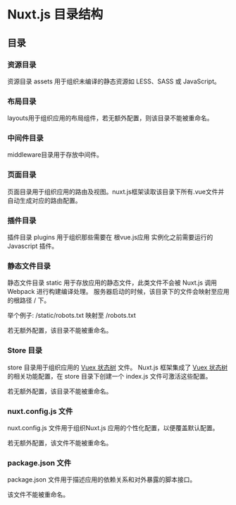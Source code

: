 # Nuxt.js 目录结构

## 目录

### 资源目录

资源目录 assets 用于组织未编译的静态资源如 LESS、SASS 或 JavaScript。

### 布局目录

layouts用于组织应用的布局组件，若无额外配置，则该目录不能被重命名。

### 中间件目录

middleware目录用于存放中间件。

### 页面目录

页面目录用于组织应用的路由及视图。nuxt.js框架读取该目录下所有.vue文件并自动生成对应的路由配置。

### 插件目录

插件目录 plugins 用于组织那些需要在 根vue.js应用 实例化之前需要运行的 Javascript 插件。

### 静态文件目录

静态文件目录 static 用于存放应用的静态文件，此类文件不会被 Nuxt.js 调用 Webpack 进行构建编译处理。 服务器启动的时候，该目录下的文件会映射至应用的根路径 / 下。

举个例子: /static/robots.txt 映射至 /robots.txt

若无额外配置，该目录不能被重命名。

### Store 目录

store 目录用于组织应用的 [Vuex 状态树](http://vuex.vuejs.org/) 文件。 Nuxt.js 框架集成了 [Vuex 状态树](http://vuex.vuejs.org/) 的相关功能配置，在 store 目录下创建一个 index.js 文件可激活这些配置。

若无额外配置，该目录不能被重命名。



### nuxt.config.js 文件

nuxt.config.js 文件用于组织Nuxt.js 应用的个性化配置，以便覆盖默认配置。

若无额外配置，该文件不能被重命名。



### package.json 文件

package.json 文件用于描述应用的依赖关系和对外暴露的脚本接口。

该文件不能被重命名。



